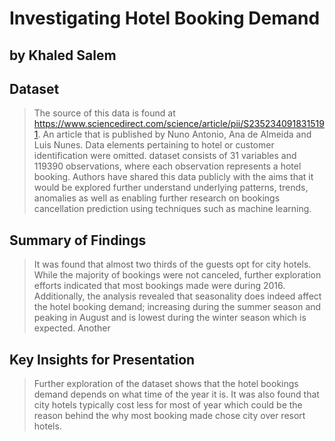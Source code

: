 # Investigating Hotel Booking Demand
## by Khaled Salem


## Dataset

> The source of this data is found at https://www.sciencedirect.com/science/article/pii/S2352340918315191. An article that is published by Nuno Antonio, Ana de Almeida and Luis Nunes.
Data elements pertaining to hotel or customer identification were omitted. dataset consists of 31 variables and 119390 observations, where each observation represents a hotel booking.
Authors have shared this data publicly with the aims that it would be explored further understand underlying patterns, trends, anomalies as well as enabling further research on bookings cancellation prediction using techniques such as machine learning.


## Summary of Findings

> It was found that almost two thirds of the guests opt for city hotels. While the majority of bookings were not canceled, further exploration efforts indicated that most bookings made were during 2016. Additionally, the analysis revealed that seasonality does indeed affect the hotel booking demand; increasing during the summer season and peaking in August and is lowest during the winter season which is expected. Another 


## Key Insights for Presentation

> Further exploration of the dataset shows that the hotel bookings demand depends on what time of the year it is. It was also found that city hotels typically cost less for most of year which could be the reason behind the why most booking made chose city over resort hotels.